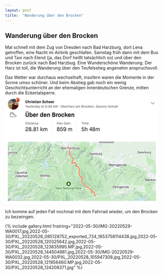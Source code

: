 ```yaml
---
layout: post
title:  "Wanderung über den Brocken"
---
```


## Wanderung über den Brocken
Mal schnell mit dem Zug von Dresden nach Bad Harzburg, dort Lena getroffen, eine Nacht im Airbnb geschlafen. Samstag früh dann mit dem Bus und Taxi nach Elend (ja, das Dorf heißt tatsächlich so) und über den Brocken zurück nach Bad Harzbug. Eine Wunderschöne Wanderung. Der Harz ist toll, die Wanderung über den Teufelsstieg angenehm anspruchsvoll.

Das Wetter war durchaus wechselhaft, insofern waren die Momente in der Sonne umso schöner. Und beim Abstieg gab noch ein wenig Geschichtsunterricht an der ehemaligen Innerdeutschen Grenze, mitten durch die Eckertalsperre.
![](/assets/brocken_strava.png)

Ich komme auf jeden Fall nochmal mit dem Fahrrad wieder, um den Brocken zu bezwingen.

{% include gallery.html fnstring="2022-05-30/IMG-20220529-WA0017.jpg,2022-05-30/PXL_20220528_085128752_exported_734_1653758114438.jpg,2022-05-30/PXL_20220528_120325642.jpg,2022-05-30/PXL_20220528_123835995.MP.jpg,2022-05-30/PXL_20220528_144504881.jpg,2022-05-30/IMG-20220529-WA0032.jpg,2022-05-30/PXL_20220528_105947308.jpg,2022-05-30/PXL_20220528_121956460.MP.jpg,2022-05-30/PXL_20220528_124208371.jpg" %} 
